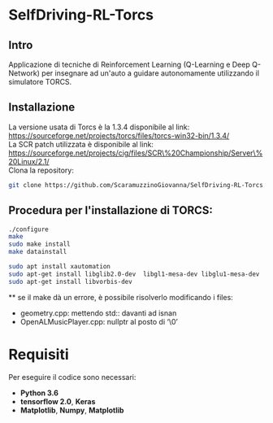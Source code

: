 # SelfDriving-RL-Torcs
## Intro
Applicazione di tecniche di Reinforcement Learning (Q-Learning e Deep Q-Network) per insegnare ad un'auto a guidare autonomamente utilizzando il simulatore TORCS.

## Installazione
La versione usata di Torcs è la  1.3.4 disponibile al link:
https://sourceforge.net/projects/torcs/files/torcs-win32-bin/1.3.4/ 
<br>
La SCR patch utilizzata è disponibile al link:
https://sourceforge.net/projects/cig/files/SCR\%20Championship/Server\%20Linux/2.1/
<br>
Clona la repository:
```sh
git clone https://github.com/ScaramuzzinoGiovanna/SelfDriving-RL-Torcs.git
```
## Procedura per l'installazione di TORCS:
```sh
./configure
make
sudo make install
make datainstall

sudo apt install xautomation
sudo apt-get install libglib2.0-dev  libgl1-mesa-dev libglu1-mesa-dev  freeglut3-dev  libplib-dev  libopenal-dev libalut-dev libxi-dev libxmu-dev libxrender-dev  libxrandr-dev libpng-dev
sudo apt-get install libvorbis-dev
```
** se il make dà un errore, è possibile risolverlo modificando i files:
- geometry.cpp: mettendo std:: davanti ad isnan  
- OpenALMusicPlayer.cpp: nullptr al posto di ‘\0’

# Requisiti
Per eseguire il codice sono necessari:
- __Python 3.6__
- __tensorflow 2.0__, __Keras__ 
- __Matplotlib__, __Numpy__, __Matplotlib__

